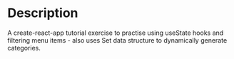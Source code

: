 # Description

A create-react-app tutorial exercise to practise using useState hooks and filtering menu items - also uses Set data structure to dynamically generate categories.
